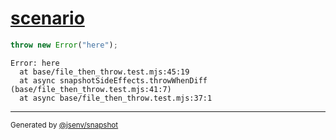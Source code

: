 # [scenario](../../file_then_throw.test.mjs#L44)

```js
throw new Error("here");
```

```console
Error: here
  at base/file_then_throw.test.mjs:45:19
  at async snapshotSideEffects.throwWhenDiff (base/file_then_throw.test.mjs:41:7)
  at async base/file_then_throw.test.mjs:37:1
```

---

<sub>
  Generated by <a href="https://github.com/jsenv/core/tree/main/packages/independent/snapshot">@jsenv/snapshot</a>
</sub>
